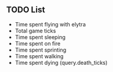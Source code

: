 ## TODO List
- Time spent flying with elytra
- Total game ticks
- Time spent sleeping
- Time spent on fire
- Time spent sprinting
- Time spent walking
- Time spent dying (query.death_ticks)